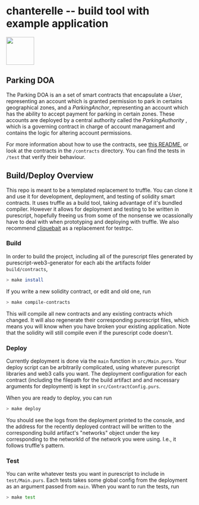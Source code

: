 # chanterelle -- build tool with example application
<img src=https://github.com/f-o-a-m/purescript-web3/blob/master/purescript-web3-logo.png width="75">

## Parking DOA

The Parking DOA is an a set of smart contracts that encapsulate a _User_, representing an account which is granted permission to park in certains geographical zones, and a _ParkingAnchor_, representing an account which has the ability to accept payment for parking in certain zones. These accounts are deployed by a central authority called the _ParkingAuthority_ , which is a governing contract in charge of account managament and contains the logic for altering account permissions.

For more information about how to use the contracts, see [this README](https://github.com/f-o-a-m/chanterelle/blob/master/sequence-diagrams/README.md), or look at the contracts in the `/contracts` directory. You can find the tests in `/test` that verify their behaviour.

## Build/Deploy Overview
This repo is meant to be a templated replacement to truffle. You can clone it and use it for development, deployment, and testing of solidity smart contracts. It uses truffle as a build tool, taking advantage of it's bundled compiler. However it allows for deployment and testing to be written in purescript, hopefully freeing us from some of the nonsense we ocassionally have to deal with when prototyping and deploying with truffle. We also recommend [cliquebait](https://github.com/f-o-a-m/cliquebait) as a replacement for testrpc. 

### Build
In order to build the project, including all of the purescript files generated by purescript-web3-generator for each abi
the artifacts folder `build/contracts`,
```bash
> make install
```

If you write a new solidity contract, or edit and old one, run
```bash
> make compile-contracts
```

This will compile all new contracts and any existing contracts which changed. It will also regenerate their 
corresponding purescript files, which means you will know when you have broken your existing application. Note that
the solidity will still compile even if the purescript code doesn't.


### Deploy
Currently deployment is done via the `main` function in `src/Main.purs`. Your deploy script can be arbitrarily complicated,
using whatever purescript libraries and web3 calls you want. The deployment configuration for each contract (including 
the filepath for the build artifact and and necessary arguments for deployment) is kept in `src/ContractConfig.purs`.

When you are ready to deploy, you can run
```bash
> make deploy
```

You should see the logs from the deployment printed to the console, and the address for the recently deployed contract will
be written to the corresponding build artifact's "networks" object under the key corresponding to the networkId of the
network you were using. I.e., it follows truffle's pattern.

### Test
You can write whatever tests you want in purescript to include in `test/Main.purs`. Each tests takes some global config
from the deployment as an argument passed from `main`. When you want to run the tests, run

```bash
> make test
```
